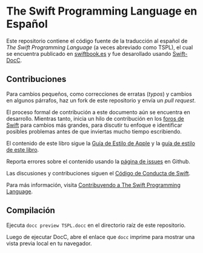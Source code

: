 # The Swift Programming Language en Español

Este repositorio contiene el código fuente de la traducción al español de *The Swift Programming Language* (a veces abreviado como TSPL), el cual se encuentra publicado en [swiftbook.es][published] y fue desarollado usando [Swift-DocC][docc].

## Contribuciones

Para cambios pequeños, como correcciones de erratas (*typos*) y cambios en algunos párrafos, haz un fork de este repositorio y envía un *pull request*.

El proceso formal de contribución a este documento aún se encuentra en desarrollo. Mientras tanto, inicia un hilo de contribución en los [foros de Swift][forum] para cambios más grandes, para discutir tu enfoque e identificar posibles problemas antes de que inviertas mucho tiempo escribiendo.

El contenido de este libro sigue la [Guía de Estilo de Apple][asg] y la [guía de estilo de este libro][tspl-style].

Reporta errores sobre el contenido usando la [página de issues][bugs] en Github.

Las discusiones y contribuciones siguen el [Código de Conducta de Swift][conduct].

Para más información, visita [Contribuyendo a The Swift Programming Language][contributing].

[asg]: https://help.apple.com/applestyleguide/
[bugs]: https://github.com/patternina/swift-book-es/issues
[conduct]: https://www.swift.org/code-of-conduct
[contributing]: /CONTRIBUTING.md
[forum]: https://forums.swift.org/c/swift-documentation/92
[tspl-style]: /Estilo.md
[published]: https://swiftbook.es
[docc]: https://github.com/apple/swift-docc

## Compilación

Ejecuta `docc preview TSPL.docc` en el directorio raíz de este repositorio.

Luego de ejecutar DocC, abre el enlace que `docc` imprime para mostrar una vista previa local en tu navegador.
